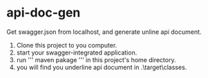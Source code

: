# api-doc-gen
Get swagger.json from localhost, and generate unline api document.

 1. Clone this project to you computer.
 2. start your swagger-integrated application.
 3. run ''' 
 maven pakage
 ''' in this project's home directory.
 4. you will find you underline api document in .\target\classes.
